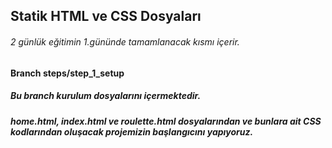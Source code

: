 ## Statik HTML ve CSS Dosyaları
###### 2 günlük eğitimin 1.gününde tamamlanacak kısmı içerir.


#### Branch steps/step_1_setup 
##### Bu branch kurulum dosyalarını içermektedir.
##### home.html, index.html ve roulette.html dosyalarından ve bunlara ait CSS kodlarından oluşacak projemizin başlangıcını yapıyoruz.